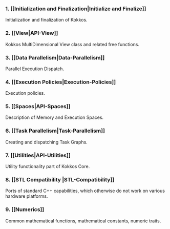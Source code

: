 ### 1. **[[Initialization and Finalization|Initialize and Finalize]]**
Initialization and finalization of Kokkos.
### 2. **[[View|API-View]]**
Kokkos MultiDimensional View class and related free functions.
### 3. **[[Data Parallelism|Data-Parallelism]]**
Parallel Execution Dispatch.
### 4. **[[Execution Policies|Execution-Policies]]**
Execution policies.
### 5. **[[Spaces|API-Spaces]]**
Description of Memory and Execution Spaces.
### 6. **[[Task Parallelism|Task-Parallelism]]**
Creating and dispatching Task Graphs.
### 7. **[[Utilities|API-Utilities]]**
Utility functionality part of Kokkos Core.
### 8. **[[STL Compatibility |STL-Compatibility]]**
Ports of standard C++ capabilities, which otherwise do not work on various hardware platforms.
### 9. **[[Numerics]]**
Common mathematical functions, mathematical constants, numeric traits.

